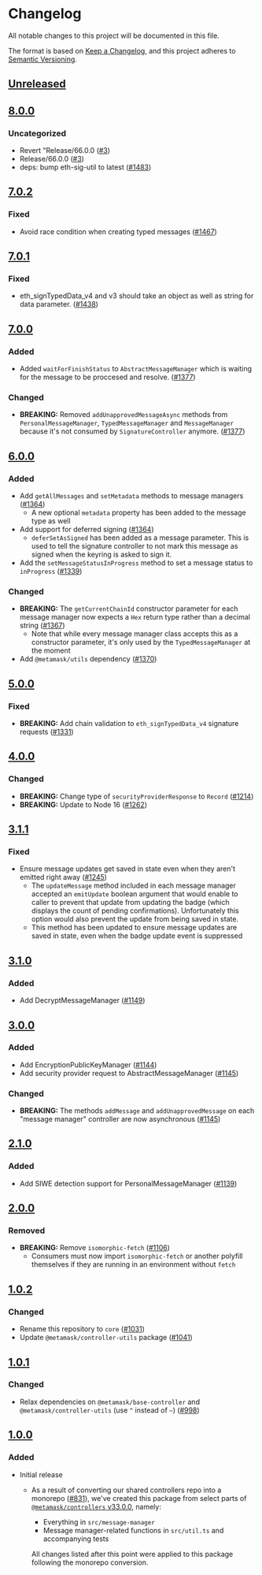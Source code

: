 # Changelog
All notable changes to this project will be documented in this file.

The format is based on [Keep a Changelog](https://keepachangelog.com/en/1.0.0/),
and this project adheres to [Semantic Versioning](https://semver.org/spec/v2.0.0.html).

## [Unreleased]

## [8.0.0]
### Uncategorized
- Revert "Release/66.0.0 ([#3](https://github.com/mcmire/core/pull/3))
- Release/66.0.0 ([#3](https://github.com/mcmire/core/pull/3))
- deps: bump eth-sig-util to latest ([#1483](https://github.com/mcmire/core/pull/1483))

## [7.0.2]
### Fixed
- Avoid race condition when creating typed messages ([#1467](https://github.com/MetaMask/core/pull/1467))

## [7.0.1]
### Fixed
- eth_signTypedData_v4 and v3 should take an object as well as string for data parameter. ([#1438](https://github.com/MetaMask/core/pull/1438))

## [7.0.0]
### Added
- Added `waitForFinishStatus` to `AbstractMessageManager` which is waiting for the message to be proccesed and resolve. ([#1377](https://github.com/MetaMask/core/pull/1377))

### Changed
- **BREAKING:** Removed `addUnapprovedMessageAsync` methods from `PersonalMessageManager`, `TypedMessageManager` and `MessageManager` because it's not consumed by `SignatureController` anymore. ([#1377](https://github.com/MetaMask/core/pull/1377))

## [6.0.0]
### Added
- Add `getAllMessages` and `setMetadata` methods to message managers ([#1364](https://github.com/MetaMask/core/pull/1364))
  - A new optional `metadata` property has been added to the message type as well
- Add support for deferred signing ([#1364](https://github.com/MetaMask/core/pull/1364))
  - `deferSetAsSigned` has been added as a message parameter. This is used to tell the signature controller to not mark this message as signed when the keyring is asked to sign it.
- Add the `setMessageStatusInProgress` method to set a message status to `inProgress` ([#1339](https://github.com/MetaMask/core/pull/1339))

### Changed
- **BREAKING:** The `getCurrentChainId` constructor parameter for each message manager now expects a `Hex` return type rather than a decimal string ([#1367](https://github.com/MetaMask/core/pull/1367))
  - Note that while every message manager class accepts this as a constructor parameter, it's only used by the `TypedMessageManager` at the moment
- Add `@metamask/utils` dependency ([#1370](https://github.com/MetaMask/core/pull/1370))

## [5.0.0]
### Fixed
- **BREAKING:** Add chain validation to `eth_signTypedData_v4` signature requests ([#1331](https://github.com/MetaMask/core/pull/1331))

## [4.0.0]
### Changed
- **BREAKING:** Change type of `securityProviderResponse` to `Record` ([#1214](https://github.com/MetaMask/core/pull/1214))
- **BREAKING:** Update to Node 16 ([#1262](https://github.com/MetaMask/core/pull/1262))

## [3.1.1]
### Fixed
- Ensure message updates get saved in state even when they aren't emitted right away  ([#1245](https://github.com/MetaMask/core/pull/1245))
  - The `updateMessage` method included in each message manager accepted an `emitUpdate` boolean argument that would enable to caller to prevent that update from updating the badge (which displays the count of pending confirmations). Unfortunately this option would also prevent the update from being saved in state.
  - This method has been updated to ensure message updates are saved in state, even when the badge update event is suppressed

## [3.1.0]
### Added
- Add DecryptMessageManager ([#1149](https://github.com/MetaMask/core/pull/1149))

## [3.0.0]
### Added
- Add EncryptionPublicKeyManager ([#1144](https://github.com/MetaMask/core/pull/1144))
- Add security provider request to AbstractMessageManager ([#1145](https://github.com/MetaMask/core/pull/1145))

### Changed
- **BREAKING:** The methods `addMessage` and `addUnapprovedMessage` on each "message manager" controller are now asynchronous ([#1145](https://github.com/MetaMask/core/pull/1145))

## [2.1.0]
### Added
- Add SIWE detection support for PersonalMessageManager ([#1139](https://github.com/MetaMask/core/pull/1139))

## [2.0.0]
### Removed
- **BREAKING:** Remove `isomorphic-fetch` ([#1106](https://github.com/MetaMask/controllers/pull/1106))
  - Consumers must now import `isomorphic-fetch` or another polyfill themselves if they are running in an environment without `fetch`

## [1.0.2]
### Changed
- Rename this repository to `core` ([#1031](https://github.com/MetaMask/controllers/pull/1031))
- Update `@metamask/controller-utils` package ([#1041](https://github.com/MetaMask/controllers/pull/1041))

## [1.0.1]
### Changed
- Relax dependencies on `@metamask/base-controller` and `@metamask/controller-utils` (use `^` instead of `~`) ([#998](https://github.com/MetaMask/core/pull/998))

## [1.0.0]
### Added
- Initial release
  - As a result of converting our shared controllers repo into a monorepo ([#831](https://github.com/MetaMask/core/pull/831)), we've created this package from select parts of [`@metamask/controllers` v33.0.0](https://github.com/MetaMask/core/tree/v33.0.0), namely:
    - Everything in `src/message-manager`
    - Message manager-related functions in `src/util.ts` and accompanying tests

    All changes listed after this point were applied to this package following the monorepo conversion.

[Unreleased]: https://github.com/mcmire/core/compare/@metamask/message-manager@8.0.0...HEAD
[8.0.0]: https://github.com/mcmire/core/compare/@metamask/message-manager@7.0.2...@metamask/message-manager@8.0.0
[7.0.2]: https://github.com/mcmire/core/compare/@metamask/message-manager@7.0.1...@metamask/message-manager@7.0.2
[7.0.1]: https://github.com/mcmire/core/compare/@metamask/message-manager@7.0.0...@metamask/message-manager@7.0.1
[7.0.0]: https://github.com/mcmire/core/compare/@metamask/message-manager@6.0.0...@metamask/message-manager@7.0.0
[6.0.0]: https://github.com/mcmire/core/compare/@metamask/message-manager@5.0.0...@metamask/message-manager@6.0.0
[5.0.0]: https://github.com/mcmire/core/compare/@metamask/message-manager@4.0.0...@metamask/message-manager@5.0.0
[4.0.0]: https://github.com/mcmire/core/compare/@metamask/message-manager@3.1.1...@metamask/message-manager@4.0.0
[3.1.1]: https://github.com/mcmire/core/compare/@metamask/message-manager@3.1.0...@metamask/message-manager@3.1.1
[3.1.0]: https://github.com/mcmire/core/compare/@metamask/message-manager@3.0.0...@metamask/message-manager@3.1.0
[3.0.0]: https://github.com/mcmire/core/compare/@metamask/message-manager@2.1.0...@metamask/message-manager@3.0.0
[2.1.0]: https://github.com/mcmire/core/compare/@metamask/message-manager@2.0.0...@metamask/message-manager@2.1.0
[2.0.0]: https://github.com/mcmire/core/compare/@metamask/message-manager@1.0.2...@metamask/message-manager@2.0.0
[1.0.2]: https://github.com/mcmire/core/compare/@metamask/message-manager@1.0.1...@metamask/message-manager@1.0.2
[1.0.1]: https://github.com/mcmire/core/compare/@metamask/message-manager@1.0.0...@metamask/message-manager@1.0.1
[1.0.0]: https://github.com/mcmire/core/releases/tag/@metamask/message-manager@1.0.0
